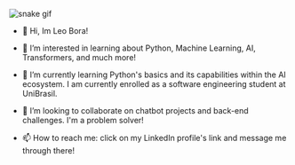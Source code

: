 ![snake gif](https://github.com/leonardobora/leonardobora/blob/output/github-contribution-grid-snake.gif)

- 👋 Hi, Im Leo Bora!

- 👀 I’m interested in learning about Python, Machine Learning, AI, Transformers, and much more!

- 🌱 I’m currently learning Python's basics and its capabilities within the AI ecosystem. I am currently enrolled as a software engineering student at UniBrasil. 

- 💞️ I’m looking to collaborate on chatbot projects and back-end challenges. I'm a problem solver!

- 📫 How to reach me: click on my LinkedIn profile's link and message me through there!
